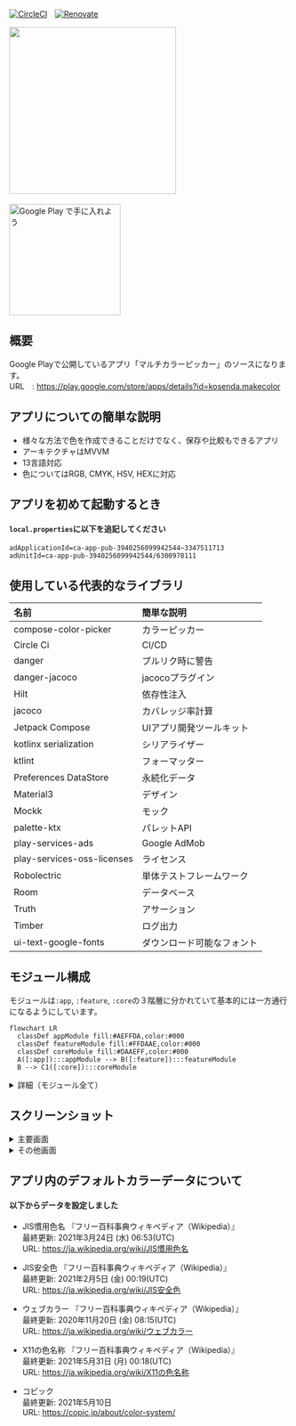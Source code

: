 [![CircleCI](https://circleci.com/gh/circleci/circleci-docs.svg?style=svg)](https://https://github.com/kosenda/MultiColorPicker)　[![Renovate](https://img.shields.io/badge/renovate-enabled-brightgreen.svg?style=flat)](https://renovatebot.com)　

<img src="https://user-images.githubusercontent.com/60963155/236632026-4a359a66-b444-47da-a4bc-35a527165a52.png" height="300">　

<a href='https://play.google.com/store/apps/details?id=kosenda.makecolor&pcampaignid=pcampaignidMKT-Other-global-all-co-prtnr-py-PartBadge-Mar2515-1'><img alt='Google Play で手に入れよう' src='https://play.google.com/intl/ja/badges/static/images/badges/ja_badge_web_generic.png' width="200"/></a>


## 概要
Google Playで公開しているアプリ「マルチカラーピッカー」のソースになります。  
URL　: https://play.google.com/store/apps/details?id=kosenda.makecolor  



## アプリについての簡単な説明
- 様々な方法で色を作成できることだけでなく、保存や比較もできるアプリ
- アーキテクチャはMVVM
- 13言語対応
- 色についてはRGB, CMYK, HSV, HEXに対応


## アプリを初めて起動するとき
#### `local.properties`に以下を追記してください
```
adApplicationId=ca-app-pub-3940256099942544~3347511713
adUnitId=ca-app-pub-3940256099942544/6300978111
```


## 使用している代表的なライブラリ  
|名前|簡単な説明|
|:--|:--|
|compose-color-picker|カラーピッカー|
|Circle Ci|CI/CD|
|danger|プルリク時に警告|
|danger-jacoco|jacocoプラグイン|
|Hilt|依存性注入|
|jacoco|カバレッジ率計算|
|Jetpack Compose|UIアプリ開発ツールキット|
|kotlinx serialization|シリアライザー|
|ktlint|フォーマッター|
|Preferences DataStore|永続化データ|
|Material3|デザイン|
|Mockk|モック|
|palette-ktx|パレットAPI|
|play-services-ads|Google AdMob|
|play-services-oss-licenses|ライセンス|
|Robolectric|単体テストフレームワーク|
|Room|データベース|
|Truth|アサーション|
|Timber|ログ出力|
|ui-text-google-fonts|ダウンロード可能なフォント|

## モジュール構成
モジュールは`:app`, `:feature`, `:core`の３階層に分かれていて基本的には一方通行になるようにしています。
```mermaid
flowchart LR
  classDef appModule fill:#AEFFDA,color:#000
  classDef featureModule fill:#FFDAAE,color:#000
  classDef coreModule fill:#DAAEFF,color:#000
  A([:app]):::appModule --> B([:feature]):::featureModule
  B --> C1([:core]):::coreModule
```

<details>
<summary>詳細（モジュール全て）</summary>
  
#### ⚠️1 :feature と :core 内の依存関係は省略しています
#### ⚠️2 :core:testing と :core:mock については以下には記載していません
  
```mermaid
flowchart LR
%%{init: {'flowchart' : {'curve' : 'cardinal'}}}%%

  classDef appModule fill:#AEFFDA,color:#000
  classDef featureModule fill:#FFDAAE,color:#000
  classDef coreModule fill:#DAAEFF,color:#000
  
  A1([:app]):::appModule --> B1([:feature:makecolor]):::featureModule
  A1 --> B2([:feature:settings]):::featureModule
  A1 --> B3([:feature:preview]):::featureModule
  A1 --> B4([:feature:info]):::featureModule
  A1 --> B5([:feature:edit]):::featureModule
  A1 --> B6([:feature:display]):::featureModule
  
  B1 --> C1([:core:model]):::coreModule 
  B1 --> C2([:core:data]):::coreModule
  B1 --> C3([:core:domain]):::coreModule
  B1 --> C4([:core:resource]):::coreModule
  B1 --> C5([:core:ui]):::coreModule
  B1 --> C6([:core:util]):::coreModule
  
  B2 --> C1
  B2 --> C2
  B2 --> C4
  B2 --> C5
  B2 --> C6
  
  B3 --> C5
  
  B4 --> C1
  B4 --> C2
  B4 --> C4
  B4 --> C5
  B4 --> C6
  
  B5 --> C1
  B5 --> C2
  B5 --> C4
  B5 --> C5
  B5 --> C6
  
  B6 --> C1
  B6 --> C2
  B6 --> C3
  B6 --> C4
  B6 --> C5
  B6 --> C6
```
</details>

## スクリーンショット
<details>
<summary>主要画面</summary>

|説明|ダークモード|ライトモード|
|---|---|---|
|色作成（ピッカー）|<img src="https://user-images.githubusercontent.com/60963155/227682827-025fdba3-6367-41a8-8086-5bb7e9adafed.png" width="350">|<img src="https://user-images.githubusercontent.com/60963155/227682813-0b420716-5b43-4b34-b323-bf288548e796.png" width="350">|
|色作成（シークバー）|<img src="https://user-images.githubusercontent.com/60963155/227682846-767f9d0e-9b5d-4248-a13e-99875b079bd9.png" width="350">|<img src="https://user-images.githubusercontent.com/60963155/227682852-65337cbb-4d50-4032-9b16-855638571e8f.png" width="350">|
|色作成（テキスト）|<img src="https://user-images.githubusercontent.com/60963155/227682845-c5e85817-64fa-4e6d-8070-6b296e854c41.png" width="350">|<img src="https://user-images.githubusercontent.com/60963155/227682851-b8155bf6-3617-45f7-92b7-19486eee7f22.png" width="350">|
|色作成（写真）|<img src="https://user-images.githubusercontent.com/60963155/227682828-80649ffe-f1c4-4e99-9160-0bee9b367df1.png" width="350">|<img src="https://user-images.githubusercontent.com/60963155/227682817-11f930dd-5202-43bb-b083-ba83ebc03e67.png" width="350">|
|色作成（混色）|<img src="https://user-images.githubusercontent.com/60963155/227682829-5b89f126-618d-448a-b13d-bb95542cd33c.png" width="350">|<img src="https://user-images.githubusercontent.com/60963155/227682819-d63d8e6c-9c65-4104-b04a-83a643cc7bd5.png" width="350">|
|色作成（ランダム）|<img src="https://user-images.githubusercontent.com/60963155/227682830-5868530b-a770-4cdc-8aa0-3b09387e40e3.png" width="350">|<img src="https://user-images.githubusercontent.com/60963155/227682821-61903dac-c688-4dcf-a2c3-9cade62612ee.png" width="350">|
|データ一覧|<img src="https://user-images.githubusercontent.com/60963155/227682832-c45325b3-063c-4893-b660-9ac58ef26181.png" width="350">|<img src="https://user-images.githubusercontent.com/60963155/227682823-8dc1ec40-a760-4367-b36a-342123aff4f8.png" width="350">|
|分割色作成|<img src="https://user-images.githubusercontent.com/60963155/227682844-6d17a84d-658b-46de-927c-8b23df1e3f1f.png" width="350">|<img src="https://user-images.githubusercontent.com/60963155/227682850-75ecf225-3783-4fc0-9ed4-3b4198036ba0.png" width="350">|
|グラデーション作成|<img src="https://user-images.githubusercontent.com/60963155/227682834-fa71eec7-53ee-4db4-87cb-8413bf345fa5.png" width="350">|<img src="https://user-images.githubusercontent.com/60963155/227682826-04cf0473-4b47-4f54-b42a-fc3454823d1b.png" width="350">|
|設定|<img src="https://user-images.githubusercontent.com/60963155/227685726-dedc7b16-27e2-4d18-aeb2-dd01c6bea6da.png" width="350">|<img src="https://user-images.githubusercontent.com/60963155/227682847-28f8dc7d-bee7-46d8-a966-226f19ad45c4.png" width="350">|
</details>

<details>
<summary>その他画面</summary>

|説明|画面|
|---|---|
|インフォ|<img src="https://user-images.githubusercontent.com/60963155/227682840-ab88422a-f474-4dde-985b-8fd149a89083.png" width="350">|
|色選択|<img src="https://user-images.githubusercontent.com/60963155/227682842-48b6323e-2f02-4318-8031-7ca1070d3b6c.png" width="350">|
|グラデーション|<img src="https://user-images.githubusercontent.com/60963155/227682835-e8d0e7ef-0ac8-41f8-88c9-00ccb1103fc0.png" width="350">|
|単色|<img src="https://user-images.githubusercontent.com/60963155/227682838-2504dfc0-e109-4fb9-97f4-de2946c8f857.png" width="350">|
|カテゴリー詳細|<img src="https://user-images.githubusercontent.com/60963155/227682839-09f8beb6-7d1c-479e-9d2a-933cc68fe779.png" width="350">|
</details>

## アプリ内のデフォルトカラーデータについて
#### 以下からデータを設定しました
- JIS慣用色名 『フリー百科事典ウィキペディア（Wikipedia）』  
最終更新: 2021年3月24日 (水) 06:53(UTC)  
URL: https://ja.wikipedia.org/wiki/JIS慣用色名  

- JIS安全色 『フリー百科事典ウィキペディア（Wikipedia）』  
最終更新: 2021年2月5日 (金) 00:19(UTC)  
URL: https://ja.wikipedia.org/wiki/JIS安全色  

- ウェブカラー 『フリー百科事典ウィキペディア（Wikipedia）』   
最終更新: 2020年11月20日 (金) 08:15(UTC)  
URL: https://ja.wikipedia.org/wiki/ウェブカラー  

- X11の色名称 『フリー百科事典ウィキペディア（Wikipedia）』  
最終更新: 2021年5月31日 (月) 00:18(UTC)  
URL: https://ja.wikipedia.org/wiki/X11の色名称  

- コピック  
最終更新: 2021年5月10日  
URL: https://copic.jp/about/color-system/  

